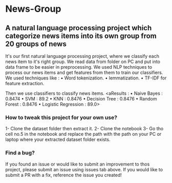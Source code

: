 # News-Group


## A natural language processing project which categorize news items into its own group from 20 groups of news



It's our first natural language processing project, where we classify each news item to it's right group. We read data from folder on PC and put into data frame to be easier in preprocessing. We used NLP techniques to process our news items and get features from them to train our classifiers.
We used techniques like :
• Word tokenization.
• lemmatization.
• TF-IDF for feature extraction.

Then we use classifiers to classify news items.
<aResults :
• Naive Bayes : 0.8474
• SVM : 89.2
• KNN : 0.8476
• Decision Tree : 0.8476
• Random Forest : 0.8476
• Logistic Regression : 89.0>
  </a>




### How to tweak this project for your own use?
1- Clone the dataset folder then extract it.
2- Clone the notebook
3- Go tho cell no.5 in the notebook and replace the path with the path on your PC or laptop where your extracted dataset folder exists.



### Find a bug?
If you found an issue or would like to submit an improvement to thos project, please submit an issue using issues tab above. If you would like to submit a PR with a fix, reference the issue you created!

